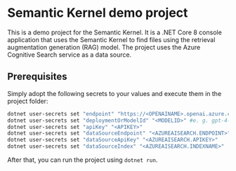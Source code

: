 # Semantic Kernel demo project

This is a demo project for the Semantic Kernel. It is a .NET Core 8 console application that uses the Semantic Kernel to find files using the retrieval augmentation generation (RAG) model. The project uses the Azure Cognitive Search service as a data source.

## Prerequisites

Simply adopt the following secrets to your values and execute them in the project folder:

```bash
dotnet user-secrets set "endpoint" "https://<OPENAINAME>.openai.azure.com/"
dotnet user-secrets set "deploymentOrModelId" "<MODELID>" #e. g. gpt-4-32k
dotnet user-secrets set "apiKey" "<APIKEY>"
dotnet user-secrets set "dataSourceEndpoint" "<AZUREAISEARCH.ENDPOINT>"
dotnet user-secrets set "dataSourceApiKey" "<AZUREAISEARCH.APIKEY>"
dotnet user-secrets set "dataSourceIndex" "<AZUREAISEARCH.INDEXNAME>"
```

After that, you can run the project using `dotnet run`.


